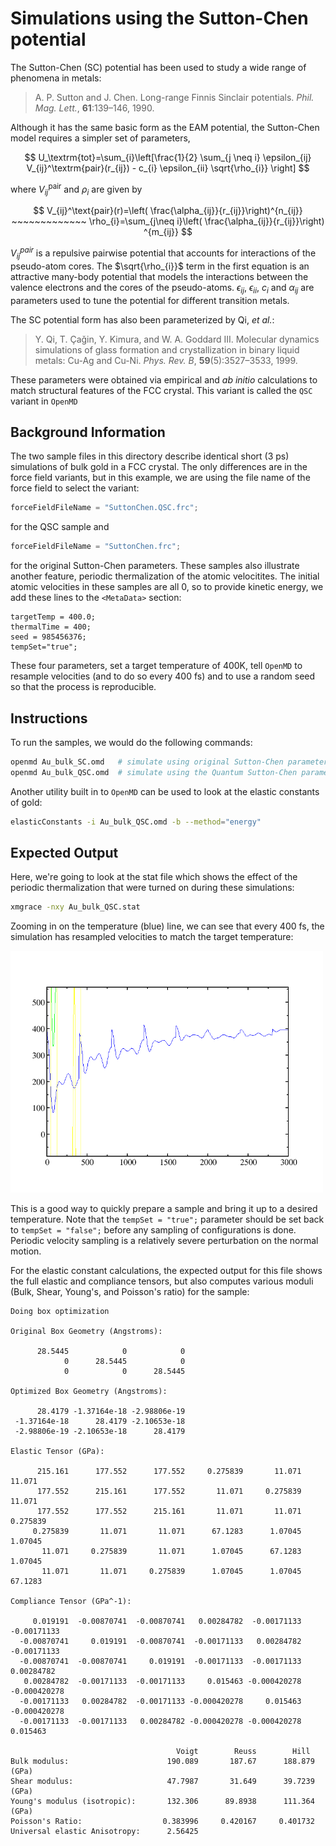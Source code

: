 # Simulations using the Sutton-Chen potential
 
The Sutton-Chen (SC) potential has been used to
study a wide range of phenomena in metals: 

> A. P. Sutton and J. Chen. Long-range Finnis Sinclair potentials. *Phil. Mag. Lett.*, **61**:139–146, 1990.
 
Although it has the same basic form as the EAM potential, 
the Sutton-Chen model requires a simpler set of parameters,

$$
U_\textrm{tot}=\sum_{i}\left[\frac{1}{2} \sum_{j \neq i} \epsilon_{ij} V_{ij}^\textrm{pair}(r_{ij}) - c_{i} \epsilon_{ii} \sqrt{\rho_{i}} \right]
$$

where $V_{ij}^\text{pair}$ and $\rho_{i}$ are given by 

$$
V_{ij}^\text{pair}(r)=\left(
\frac{\alpha_{ij}}{r_{ij}}\right)^{n_{ij}} ~~~~~~~~~~~~~ \rho_{i}=\sum_{j\neq i}\left(
\frac{\alpha_{ij}}{r_{ij}}\right) ^{m_{ij}}
$$

$V_{ij}^{pair}$ is a repulsive pairwise potential that accounts for
interactions of the pseudo-atom cores.  The $\sqrt{\rho_{i}}$ term in
the first equation is an attractive many-body potential that models
the interactions between the valence electrons and the cores of the
pseudo-atoms.  $\epsilon_{ij}$, $\epsilon_{ii}$, $c_i$ and
$\alpha_{ij}$ are parameters used to tune the potential for different
transition metals.

The SC potential form has also been parameterized by Qi, *et
al.*:

> Y. Qi, T. &Ccedil;aǧin, Y. Kimura, and W. A. Goddard III. Molecular dynamics simulations of glass formation and crystallization in binary liquid metals: Cu-Ag and Cu-Ni. *Phys. Rev. B*, **59**(5):3527–3533, 1999.

These parameters were obtained via empirical and *ab initio* 
calculations to match structural features of the FCC crystal.  This variant is called the `QSC` variant in `OpenMD` 

## Background Information

The two sample files in this directory describe identical short (3 ps) simulations of bulk gold in a FCC crystal.  The only differences are in the force field variants, but in this example, we are using the file name of the force field to select the variant:

```C++
forceFieldFileName = "SuttonChen.QSC.frc";
```
for the QSC sample and 
```C++
forceFieldFileName = "SuttonChen.frc";
```
for the original Sutton-Chen parameters. These samples also illustrate another feature, periodic thermalization of the atomic velocitites. The initial atomic velocities in these samples are all 0, so to provide kinetic energy, we add these lines to the `<MetaData>` section:

```
targetTemp = 400.0;
thermalTime = 400;
seed = 985456376;
tempSet="true";
```
These four parameters, set a target temperature of 400K, tell `OpenMD` to resample velocities (and to do so every 400 fs) and to use a random seed so that the process is reproducible.

## Instructions

To run the samples, we would do the following commands:
```bash
openmd Au_bulk_SC.omd   # simulate using original Sutton-Chen parameters
openmd Au_bulk_QSC.omd  # simulate using the Quantum Sutton-Chen parameters
```

Another utility built in to `OpenMD` can be used to look at the elastic constants of gold:

```bash
elasticConstants -i Au_bulk_QSC.omd -b --method="energy"
```

## Expected Output

Here, we're going to look at the stat file which shows the effect of the periodic thermalization that were turned on during these simulations:

```bash
xmgrace -nxy Au_bulk_QSC.stat
```
Zooming in on the temperature (blue) line, we can see that every 400 fs, the simulation has resampled velocities to match the target temperature:

<img src="../../figures/Au_bulk_QSC.png" alt="image" width="500" height="auto">

This is a good way to quickly prepare a sample and bring it up to a desired temperature. Note that the `tempSet = "true";` parameter should be set back to `tempSet = "false";` before any sampling of configurations is done.  Periodic velocity sampling is a relatively severe perturbation on the normal motion.


For the elastic constant calculations, the expected output for this file shows the full elastic and compliance tensors, but also computes various moduli (Bulk, Shear, Young's, and Poisson's ratio) for the sample:
```
Doing box optimization

Original Box Geometry (Angstroms):

      28.5445            0            0 
            0      28.5445            0 
            0            0      28.5445 

Optimized Box Geometry (Angstroms):

      28.4179 -1.37164e-18 -2.98806e-19 
 -1.37164e-18      28.4179 -2.10653e-18 
 -2.98806e-19 -2.10653e-18      28.4179 

Elastic Tensor (GPa):

      215.161      177.552      177.552     0.275839       11.071       11.071
      177.552      215.161      177.552       11.071     0.275839       11.071
      177.552      177.552      215.161       11.071       11.071     0.275839
     0.275839       11.071       11.071      67.1283      1.07045      1.07045
       11.071     0.275839       11.071      1.07045      67.1283      1.07045
       11.071       11.071     0.275839      1.07045      1.07045      67.1283

Compliance Tensor (GPa^-1):

     0.019191  -0.00870741  -0.00870741   0.00284782  -0.00171133  -0.00171133
  -0.00870741     0.019191  -0.00870741  -0.00171133   0.00284782  -0.00171133
  -0.00870741  -0.00870741     0.019191  -0.00171133  -0.00171133   0.00284782
   0.00284782  -0.00171133  -0.00171133     0.015463 -0.000420278 -0.000420278
  -0.00171133   0.00284782  -0.00171133 -0.000420278     0.015463 -0.000420278
  -0.00171133  -0.00171133   0.00284782 -0.000420278 -0.000420278     0.015463

                                     Voigt        Reuss        Hill
Bulk modulus:                      190.089       187.67      188.879 (GPa)
Shear modulus:                     47.7987       31.649      39.7239 (GPa)
Young's modulus (isotropic):       132.306      89.8938      111.364 (GPa)
Poisson's Ratio:                  0.383996     0.420167     0.401732
Universal elastic Anisotropy:      2.56425
```
